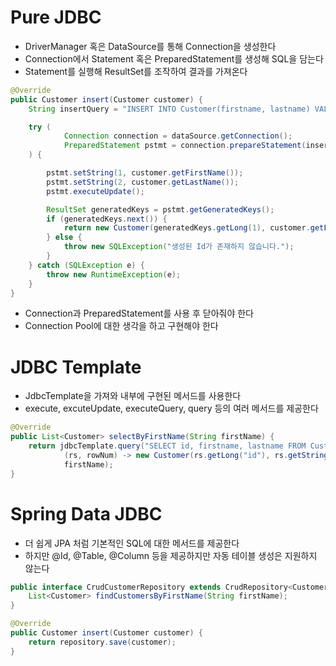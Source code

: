 # Pure JDBC

- DriverManager 혹은 DataSource를 통해 Connection을 생성한다
- Connection에서 Statement 혹은 PreparedStatement를 생성해 SQL을 담는다
- Statement를 실행해 ResultSet를 조작하여 결과를 가져온다

```java
@Override
public Customer insert(Customer customer) {
    String insertQuery = "INSERT INTO Customer(firstname, lastname) VALUES (?,?)";

    try (
            Connection connection = dataSource.getConnection();
            PreparedStatement pstmt = connection.prepareStatement(insertQuery, new String[]{"id"})
    ) {

        pstmt.setString(1, customer.getFirstName());
        pstmt.setString(2, customer.getLastName());
        pstmt.executeUpdate();

        ResultSet generatedKeys = pstmt.getGeneratedKeys();
        if (generatedKeys.next()) {
            return new Customer(generatedKeys.getLong(1), customer.getFirstName(), customer.getLastName());
        } else {
            throw new SQLException("생성된 Id가 존재하지 않습니다.");
        }
    } catch (SQLException e) {
        throw new RuntimeException(e);
    }
}
```

- Connection과 PreparedStatement를 사용 후 닫아줘야 한다
- Connection Pool에 대한 생각을 하고 구현해야 한다

# JDBC Template

- JdbcTemplate을 가져와 내부에 구현된 메서드를 사용한다
- execute, excuteUpdate, executeQuery, query 등의 여러 메서드를 제공한다

```java
@Override
public List<Customer> selectByFirstName(String firstName) {
    return jdbcTemplate.query("SELECT id, firstname, lastname FROM Customer WHERE firstname = ?",
            (rs, rowNum) -> new Customer(rs.getLong("id"), rs.getString("firstname"), rs.getString("lastname")),
            firstName);
}
```

# Spring Data JDBC

- 더 쉽게 JPA 처럼 기본적인 SQL에 대한 메서드를 제공한다
- 하지만 @Id, @Table, @Column 등을 제공하지만 자동 테이블 생성은 지원하지 않는다

```java
public interface CrudCustomerRepository extends CrudRepository<Customer, Long> {
    List<Customer> findCustomersByFirstName(String firstName);
}

@Override
public Customer insert(Customer customer) {
    return repository.save(customer);
}
```